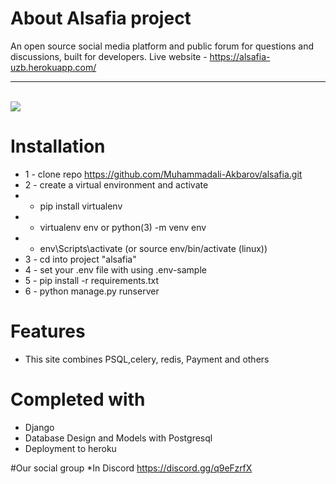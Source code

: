 # About Alsafia project
An open source social media platform and public forum for questions and discussions, built for developers.
Live website - https://alsafia-uzb.herokuapp.com/ <hr><br>
<img src="./static/logo.png">


# Installation
* 1 - clone repo https://github.com/Muhammadali-Akbarov/alsafia.git
* 2 - create a virtual environment and activate
*  - pip install virtualenv
*  - virtualenv env or python(3) -m venv env
*  - env\Scripts\activate  (or source env/bin/activate (linux))
* 3 - cd into project "alsafia"
* 4 - set your .env file with using .env-sample
* 5 - pip install -r requirements.txt
* 6 - python manage.py runserver


# Features
* This site combines PSQL,celery, redis, Payment and others


# Completed with
* Django 
* Database Design and Models with Postgresql
* Deployment to heroku

#Our social group
*In Discord  https://discord.gg/q9eFzrfX


